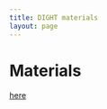 ```yaml
---
title: DIGHT materials
layout: page
---
```



# Materials

[here](https://github.com/TurkuNLP/DIGHT25)
